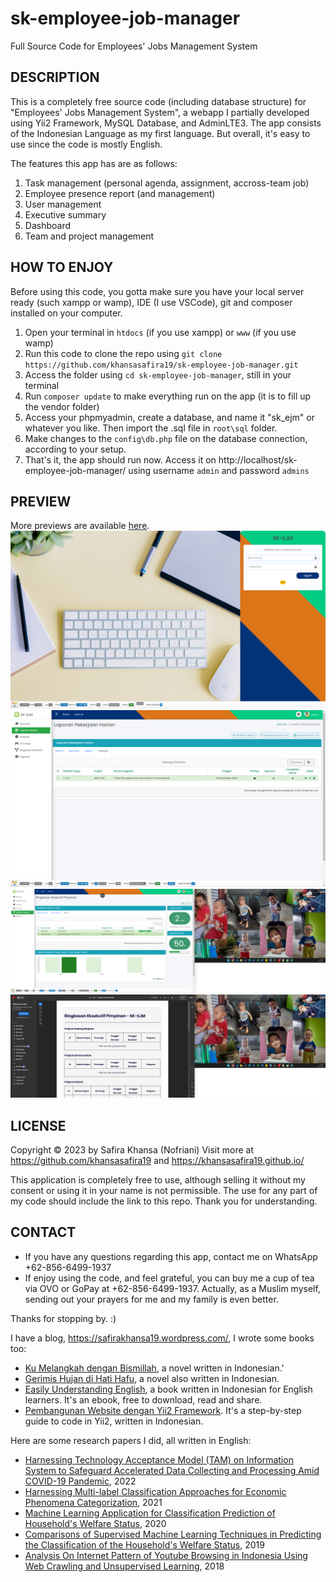 # sk-employee-job-manager
Full Source Code for Employees' Jobs Management System

## DESCRIPTION
This is a completely free source code (including database structure) for "Employees' Jobs Management System", a webapp I partially developed using Yii2 Framework, MySQL Database, and AdminLTE3. The app consists of the Indonesian Language as my first language. But overall, it's easy to use since the code is mostly English. 

The features this app has are as follows:
1. Task management (personal agenda, assignment, accross-team job)
2. Employee presence report (and management)
3. User management
4. Executive summary
5. Dashboard
6. Team and project management

## HOW TO ENJOY
Before using this code, you gotta make sure you have your local server ready (such xampp or wamp), IDE (I use VSCode), git and composer installed on your computer.

1. Open your terminal in ```htdocs``` (if you use xampp) or ```www``` (if you use wamp)
2. Run this code to clone the repo using ```git clone https://github.com/khansasafira19/sk-employee-job-manager.git```
3. Access the folder using ```cd sk-employee-job-manager```, still in your terminal
4. Run ```composer update``` to make everything run on the app (it is to fill up the vendor folder)
5. Access your phpmyadmin, create a database, and name it "sk_ejm" or whatever you like. Then import the .sql file in ```root\sql``` folder.
6. Make changes to the ```config\db.php``` file on the database connection, according to your setup.
7. That's it, the app should run now. Access it on http://localhost/sk-employee-job-manager/ using username ```admin``` and password ```admins```

## PREVIEW
More previews are available [here](https://github.com/khansasafira19/sk-employee-job-manager/tree/master/demo-pics).
![](demo-pics/login.png?raw=true)
![](demo-pics/dailyreport.png?raw=true)
![](demo-pics/executive-summary.png?raw=true)
![](demo-pics/executive-summary-pdf.png?raw=true)

## LICENSE
Copyright © 2023 by Safira Khansa (Nofriani)
Visit more at https://github.com/khansasafira19 and https://khansasafira19.github.io/

This application is completely free to use, although selling it without my consent or using it in your name is not permissible.
The use for any part of my code should include the link to this repo. Thank you for understanding.

## CONTACT
- If you have any questions regarding this app, contact me on WhatsApp +62-856-6499-1937
- If enjoy using the code, and feel grateful, you can buy me a cup of tea via OVO or GoPay at +62-856-6499-1937. Actually, as a Muslim myself, sending out your prayers for me and my family is even better.

Thanks for stopping by. :)

I have a blog, https://safirakhansa19.wordpress.com/, I wrote some books too:
* [Ku Melangkah dengan Bismillah](https://store.ums.ac.id/buku/novel/ku-melangkah-dengan-bismillah-bila-selangkah-ku-datang-pada-mu-seriu-langkah-kau-datang-padaku.html), a novel written in Indonesian.'
* [Gerimis Hujan di Hati Hafu](https://ebooks.gramedia.com/id/buku/gerimis-hujan-di-hati-hafu), a novel also written in Indonesian.
* [Easily Understanding English](https://drive.google.com/drive/folders/10DZsqUkf4jFF7N8kFDGATDjFwWLU8Spn), a book written in Indonesian for English learners. It's an ebook, free to download, read and share.
* [Pembangunan Website dengan Yii2 Framework](https://books.google.co.id/books/about/Pembangunan_Website_dengan_Yii2_Framewor.html?id=bqOqDwAAQBAJ&redir_esc=y). It's a step-by-step guide to code in Yii2, written in Indonesian.

Here are some research papers I did, all written in English:
* [Harnessing Technology Acceptance Model (TAM) on Information System to Safeguard Accelerated Data Collecting and Processing Amid COVID-19 Pandemic](https://jurnal.kominfo.go.id/index.php/pekommas/article/view/2070104), 2022
* [Harnessing Multi-label Classification Approaches for Economic Phenomena Categorization](https://ajstd.org/index.php/ajstd/article/view/680), 2021
* [Machine Learning Application for Classification Prediction of Household's Welfare Status](http://jitce.fti.unand.ac.id/index.php/JITCE/article/view/68), 2020
* [Comparisons of Supervised Machine Learning Techniques in Predicting the Classification of the Household's Welfare Status](https://jurnal.kominfo.go.id/index.php/pekommas/article/view/2040105), 2019
* [Analysis On Internet Pattern of Youtube Browsing in Indonesia Using Web Crawling and Unsupervised Learning](https://jurnal.kominfo.go.id/index.php/iptekkom/article/view/93-106), 2018
